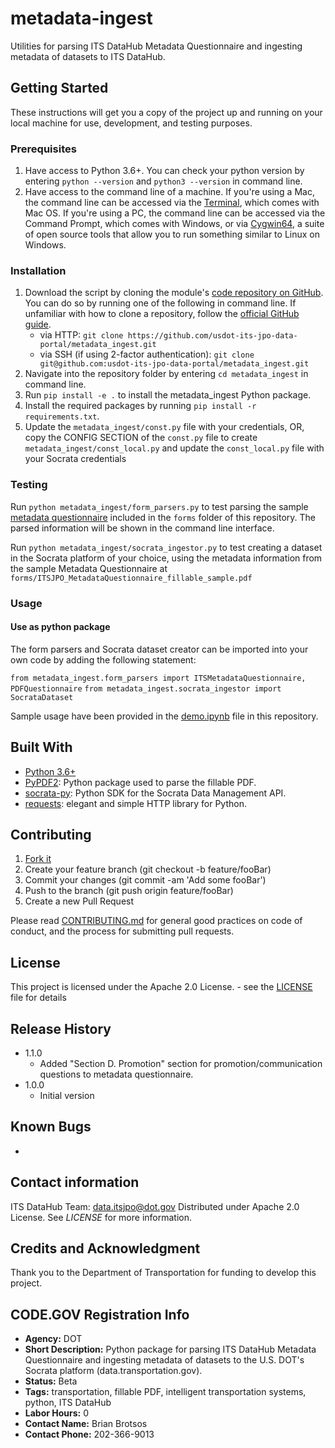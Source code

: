 # metadata-ingest
Utilities for parsing ITS DataHub Metadata Questionnaire and ingesting metadata of datasets to ITS DataHub.

## Getting Started

These instructions will get you a copy of the project up and running on your local machine for use, development, and testing purposes.

### Prerequisites

1. Have access to Python 3.6+. You can check your python version by entering `python --version` and `python3 --version` in command line.
2. Have access to the command line of a machine. If you're using a Mac, the command line can be accessed via the [Terminal](https://support.apple.com/guide/terminal/welcome/mac), which comes with Mac OS. If you're using a PC, the command line can be accessed via the Command Prompt, which comes with Windows, or via [Cygwin64](https://www.cygwin.com/), a suite of open source tools that allow you to run something similar to Linux on Windows.

### Installation

1. Download the script by cloning the module's [code repository on GitHub](https://github.com/usdot-its-jpo-data-portal/metadata_ingest). You can do so by running one of the following in command line. If unfamiliar with how to clone a repository, follow the [official GitHub guide](https://help.github.com/en/articles/cloning-a-repository).
    - via HTTP: `git clone https://github.com/usdot-its-jpo-data-portal/metadata_ingest.git`
    - via SSH (if using 2-factor authentication): `git clone git@github.com:usdot-its-jpo-data-portal/metadata_ingest.git`
2. Navigate into the repository folder by entering `cd metadata_ingest` in command line.
3. Run `pip install -e .` to install the metadata_ingest Python package.
4. Install the required packages by running `pip install -r requirements.txt`.
5. Update the `metadata_ingest/const.py` file with your credentials, OR, copy the CONFIG SECTION of the `const.py` file to create `metadata_ingest/const_local.py` and update the `const_local.py` file with your Socrata credentials

### Testing

Run `python metadata_ingest/form_parsers.py` to test parsing the sample [metadata questionnaire](forms/ITSJPO_MetadataQuestionnaire_fillable_sample.pdf) included in the `forms` folder of this repository. The parsed information will be shown in the command line interface.

Run `python metadata_ingest/socrata_ingestor.py` to test creating a dataset in the Socrata platform of your choice, using the metadata information from the sample Metadata Questionnaire at `forms/ITSJPO_MetadataQuestionnaire_fillable_sample.pdf`

### Usage

#### Use as python package
The form parsers and Socrata dataset creator can be imported into your own code by adding the following statement:

`from metadata_ingest.form_parsers import ITSMetadataQuestionnaire, PDFQuestionnaire`
`from metadata_ingest.socrata_ingestor import SocrataDataset`

Sample usage have been provided in the [demo.ipynb](demo.ipynb) file in this repository.

## Built With

* [Python 3.6+](https://www.python.org/download/releases/3.0)
* [PyPDF2](http://mstamy2.github.io/PyPDF2/): Python package used to parse the fillable PDF.
* [socrata-py](https://github.com/socrata/socrata-py): Python SDK for the Socrata Data Management API.
* [requests](https://requests.readthedocs.io/en/master/): elegant and simple HTTP library for Python.

## Contributing

1. [Fork it](https://github.com/usdot-its-jpo-data-portal/metadata_ingest/fork)
2. Create your feature branch (git checkout -b feature/fooBar)
3. Commit your changes (git commit -am 'Add some fooBar')
4. Push to the branch (git push origin feature/fooBar)
5. Create a new Pull Request

Please read [CONTRIBUTING.md](https://gist.github.com/PurpleBooth/b24679402957c63ec426) for general good practices on code of conduct, and the process for submitting pull requests.

## License

This project is licensed under the Apache 2.0 License. - see the [LICENSE](LICENSE) file for details

## Release History
* 1.1.0
  * Added "Section D. Promotion" section for promotion/communication questions to metadata questionnaire.
* 1.0.0
  * Initial version

## Known Bugs
*

## Contact information
ITS DataHub Team: data.itsjpo@dot.gov
Distributed under Apache 2.0 License. See *LICENSE* for more information.

## Credits and Acknowledgment
Thank you to the Department of Transportation for funding to develop this project.

## CODE.GOV Registration Info
* __Agency:__ DOT
* __Short Description:__ Python package for parsing ITS DataHub Metadata Questionnaire and ingesting metadata of datasets to the U.S. DOT's Socrata platform (data.transportation.gov).
* __Status:__ Beta
* __Tags:__ transportation, fillable PDF, intelligent transportation systems, python, ITS DataHub
* __Labor Hours:__ 0
* __Contact Name:__ Brian Brotsos
* __Contact Phone:__ 202-366-9013
